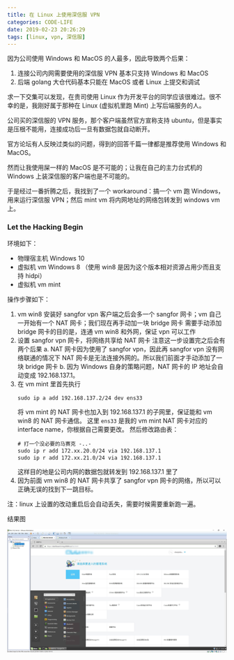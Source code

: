```yaml
---
title: 在 Linux 上使用深信服 VPN
categories: CODE-LIFE
date: 2019-02-23 20:26:29
tags: [linux, vpn, 深信服]
---
```

因为公司使用 Windows 和 MacOS 的人最多，因此导致两个后果：
1. 连接公司内网需要使用的深信服 VPN 基本只支持 Windows 和 MacOS
2. 后端 golang 大仓代码基本只能在 MacOS 或者 Linux 上提交和调试

求一下交集可以发现，在贵司使用 Linux 作为开发平台的同学应该很难过。很不幸的是，我刚好属于那种在 Linux (虚拟机里跑 Mint) 上写后端服务的人。

公司买的深信服的 VPN 服务，那个客户端虽然官方宣称支持 ubuntu，但是事实是压根不能用，连接成功后一旦有数据包就自动断开。

官方论坛有人反映过类似的问题，得到的回答千篇一律都是推荐使用 Windows 和 MacOS。

然而让我使用屎一样的 MacOS 是不可能的；让我在自己的主力台式机的 Windows 上装深信服的客户端也是不可能的。
<!-- more -->
于是经过一番折腾之后，我找到了一个 workaround：搞一个 vm 跑 Windows，用来运行深信服 VPN；然后 mint vm 将内网地址的网络包转发到 windows vm 上。

### Let the Hacking Begin

环境如下：
- 物理宿主机 Windows 10
- 虚拟机 vm Windows 8 （使用 win8 是因为这个版本相对资源占用少而且支持 hidpi）
- 虚拟机 vm mint

操作步骤如下：
1. vm win8 安装好 sangfor vpn 客户端之后会多一个 sangfor 网卡；vm 自己一开始有一个 NAT 网卡；我们现在再手动加一块 bridge 网卡
    需要手动添加 bridge 网卡的目的是，连通 vm win8 和外网，保证 vpn 可以工作
2. 设置 sangfor vpn 网卡，将网络共享给 NAT 网卡
    注意这一步设置完之后会有两个后果
    a. NAT 网卡因为使用了 sangfor vpn，因此再 sangfor vpn 没有网络联通的情况下 NAT 网卡是无法连接外网的。所以我们前面才手动添加了一块 bridge 网卡
    b. 因为 Windows 自身的策略问题，NAT 网卡的 IP 地址会自动变成 192.168.137.1。
3. 在 vm mint 里首先执行
    ```shell
    sudo ip a add 192.168.137.2/24 dev ens33
    ```
    将 vm mint 的 NAT 网卡也加入到 192.168.137.1 的子网里，保证能和 vm win8 的 NAT 网卡通信。
    这里 `ens33` 是我的 vm mint NAT 网卡对应的 interface name，你根据自己需要更改。
    然后修改路由表：
    ```shell
    # 打一个没必要的马赛克 -..-
    sudo ip r add 172.xx.20.0/24 via 192.168.137.1
    sudo ip r add 172.xx.21.0/24 via 192.168.137.1
    ```
    这样目的地是公司内网的数据包就转发到 192.168.137.1 里了
4. 因为前面 vm win8 的 NAT 网卡共享了 sangfor vpn 网卡的网络，所以可以正确无误的找到下一跳目标。

注：linux 上设置的改动重启后会自动丢失，需要时候需要重新跑一遍。

结果图

![](/img/dashboard-on-mint.jpg)
